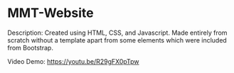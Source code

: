 # MMT-Website

Description:
Created using HTML, CSS, and Javascript. Made entirely from scratch without a template apart from some elements which were included from Bootstrap. 

Video Demo:
https://youtu.be/R29gFX0pTpw 
